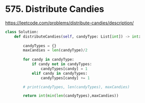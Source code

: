 # 575. Distribute Candies
https://leetcode.com/problems/distribute-candies/description/

```python
class Solution:
    def distributeCandies(self, candyType: List[int]) -> int:
        
        candyTypes = {}
        maxCandies = len(candyType)/2
        
        for candy in candyType:
            if candy not in candyTypes:
                candyTypes[candy] = 1
            elif candy in candyTypes:
                candyTypes[candy] += 1

        # print(candyTypes, len(candyTypes), maxCandies)

        return int(min(len(candyTypes),maxCandies))
```
